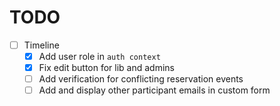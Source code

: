 # TODO
- [ ] Timeline
  - [x] Add user role in `auth context`
  - [x] Fix edit button for lib and admins
  - [ ] Add verification for conflicting reservation events
  - [ ] Add and display other participant emails in custom form